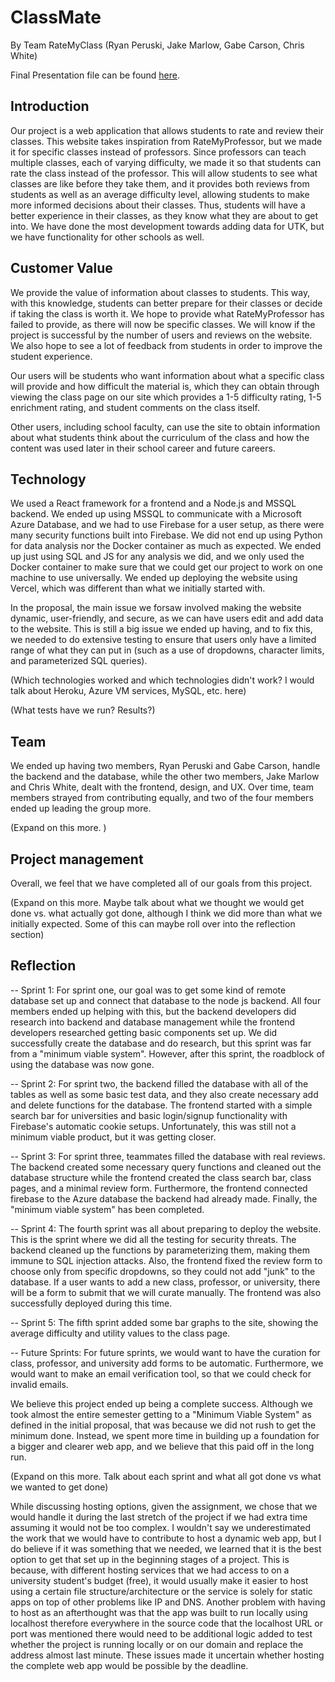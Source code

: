 # ClassMate 
By Team RateMyClass (Ryan Peruski, Jake Marlow, Gabe Carson, Chris White)

Final Presentation file can be found [here](https://docs.google.com/presentation/d/1KhkC0MU50GCO5wIaq_6z97T-NfnuFoOuOByaxhJb6n0/edit#slide=id.p).

## Introduction

Our project is a web application that allows students to rate and review their classes. This website takes inspiration from RateMyProfessor, but we made it for specific classes instead of professors. Since professors can teach multiple classes, each of varying difficulty, we made it so that students can rate the class instead of the professor. This will allow students to see what classes are like before they take them, and it provides both reviews from students as well as an average difficulty level, allowing students to make more informed decisions about their classes. Thus, students will have a better experience in their classes, as they know what they are about to get into. We have done the most development towards adding data for UTK, but we have functionality for other schools as well.

## Customer Value

We provide the value of information about classes to students. This way, with this knowledge, students can better prepare for their classes or decide if taking the class is worth it. We hope to provide what RateMyProfessor has failed to provide, as there will now be specific classes. We will know if the project is successful by the number of users and reviews on the website. We also hope to see a lot of feedback from students in order to improve the student experience.

Our users will be students who want information about what a specific class will provide and how difficult the material is, which they can obtain through viewing the class page on our site which provides a 1-5 difficulty rating, 1-5 enrichment rating, and student comments on the class itself.

Other users, including school faculty, can use the site to obtain information about what students think about the curriculum of the class and how the content was used later in their school career and future careers.

## Technology

We used a React framework for a frontend and a Node.js and MSSQL backend. We ended up using MSSQL to communicate with a Microsoft Azure Database, and we had to use Firebase for a user setup, as there were many security functions built into Firebase. We did not end up using Python for data analysis nor the Docker container as much as expected. We ended up just using SQL and JS for any analysis we did, and we only used the Docker container to make sure that we could get our project to work on one machine to use universally. We ended up deploying the website using Vercel, which was different than what we initially started with. 

In the proposal, the main issue we forsaw involved making the website dynamic, user-friendly, and secure, as we can have users edit and add data to the website. This is still a big issue we ended up having, and to fix this, we needed to do extensive testing to ensure that users only have a limited range of what they can put in (such as a use of dropdowns, character limits, and parameterized SQL queries).

(Which technologies worked and which technologies didn't work? I would talk about Heroku, Azure VM services, MySQL, etc. here)

(What tests have we run? Results?)

## Team

We ended up having two members, Ryan Peruski and Gabe Carson, handle the backend and the database, while the other two members, Jake Marlow and Chris White, dealt with the frontend, design, and UX. Over time, team members strayed from contributing equally, and two of the four members ended up leading the group more.

(Expand on this more. )

## Project management

Overall, we feel that we have completed all of our goals from this project.

(Expand on this more. Maybe talk about what we thought we would get done vs. what actually got done, although I think we did more than what we initially expected. Some of this can maybe roll over into the reflection section)

## Reflection

-- Sprint 1: For sprint one, our goal was to get some kind of remote database set up and connect that database to the node js backend. All four members ended up helping with this, but the backend developers did research into backend and database management while the frontend developers researched getting basic components set up. We did successfully create the database and do research, but this sprint was far from a "minimum viable system". However, after this sprint, the roadblock of using the database was now gone.

-- Sprint 2: For sprint two, the backend filled the database with all of the tables as well as some basic test data, and they also create necessary add and delete functions for the database. The frontend started with a simple search bar for universities and basic login/signup functionality with Firebase's automatic cookie setups. Unfortunately, this was still not a minimum viable product, but it was getting closer.

-- Sprint 3: For sprint three, teammates filled the database with real reviews. The backend created some necessary query functions and cleaned out the database structure while the frontend created the class search bar, class pages, and a minimal review form. Furthermore, the frontend connected firebase to the Azure database the backend had already made. Finally, the "minimum viable system" has been completed.

-- Sprint 4: The fourth sprint was all about preparing to deploy the website. This is the sprint where we did all the testing for security threats. The backend cleaned up the functions by parameterizing them, making them immune to SQL injection attacks. Also, the frontend fixed the review form to choose only from specific dropdowns, so they could not add "junk" to the database. If a user wants to add a new class, professor, or university, there will be a form to submit that we will curate manually. The frontend was also successfully deployed during this time.

-- Sprint 5: The fifth sprint added some bar graphs to the site, showing the average difficulty and utility values to the class page.

-- Future Sprints: For future sprints, we would want to have the curation for class, professor, and university add forms to be automatic. Furthermore, we would want to make an email verification tool, so that we could check for invalid emails.

We believe this project ended up being a complete success. Although we took almost the entire semester getting to a "Minimum Viable System" as defined in the initial proposal, that was because we did not rush to get the minimum done. Instead, we spent more time in building up a foundation for a bigger and clearer web app, and we believe that this paid off in the long run.

(Expand on this more. Talk about each sprint and what all got done vs what we wanted to get done)

While discussing hosting options, given the assignment, we chose that we would handle it during the last stretch of the project if we had extra time assuming it would not be too complex. I wouldn't say we underestimated the work that we would have to contribute to host a dynamic web app, but I do believe if it was something that we needed, we learned that it is the best option to get that set up in the beginning stages of a project. This is because, with different hosting services that we had access to on a university student's budget (free), it would usually make it easier to host using a certain file structure/architecture or the service is solely for static apps on top of other problems like IP and DNS. Another problem with having to host as an afterthought was that the app was built to run locally using localhost therefore everywhere in the source code that the localhost URL or port was mentioned there would need to be additional logic added to test whether the project is running locally or on our domain and replace the address almost last minute. These issues made it uncertain whether hosting the complete web app would be possible by the deadline.
